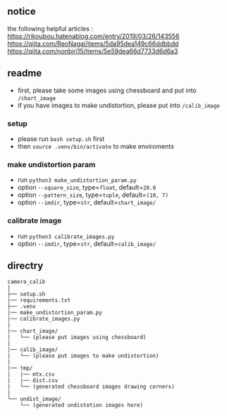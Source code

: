 ## notice
the following helpful articles : \
https://rikoubou.hatenablog.com/entry/2019/03/26/143556 \
https://qiita.com/ReoNagai/items/5da95dea149c66ddbbdd \
https://qiita.com/nonbiri15/items/5e59dea66d7733d6d6a3


## readme
- first, please take some images using chessboard and put into `/chart_image`
- if you have images to make undistortion, please put into `/calib_image`

### setup
- please run `bash setup.sh` first
- then `source .venv/bin/activate` to make enviroments

### make undistortion param
- run `python3 make_undistortion_param.py`
- option `--square_size`, type=`float`, default=`20.0`
- option `--pattern_size`, type=`tuple`, default=`(10, 7)`
- option `--imdir`, type=`str`, default=`chart_image/`


### calibrate image
- run `python3 calibrate_images.py`
- option `--imdir`, type=`str`, default=`calib_image/`

## directry
```
camera_calib
|
├── setup.sh
|── requirements.txt
├── .venv
|── make_undistortion_param.py
|── calibrate_images.py
|
|── chart_image/
|   └── (please put images using chessboard)
|
|── calib_image/
|   └── (please put images to make undistortion)
|
|── tmp/
|   |── mtx.csv
|   |── dist.csv
|   └── (generated chessboard images drawing corners)
|
└── undist_image/
    └── (generated undistotion images here)
```
